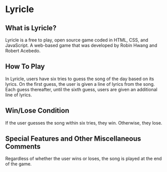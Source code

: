 # Lyricle
## What is Lyricle?
Lyricle is a free to play, open source game coded in HTML, CSS, and JavaScript. A web-based game that was developed by Robin Hwang and Robert Acebedo.

## How To Play
In Lyricle, users have six tries to guess the song of the day based on its lyrics. On the first guess, the user is given a line of lyrics from the song. Each guess
thereafter, until the sixth guess, users are given an additional line of lyrics.

## Win/Lose Condition
If the user guesses the song within six tries, they win. Otherwise, they lose.

## Special Features and Other Miscellaneous Comments
Regardless of whether the user wins or loses, the song is played at the end of the game.
